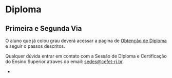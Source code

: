 # **Diploma**

## Primeira e Segunda Via

O aluno que já colou grau deverá acessar a pagina de [Obtenção de Diploma](https://www.gov.br/pt-br/servicos/obter-diploma-ou-2a-via-de-diploma-cefet-rj) e seguir o passos descritos.

Qualquer dúvida entrar em contato com a Sessão de Diploma e Certificação do Ensino Superior atraves do email: sedes@cefet-rj.br.

-
